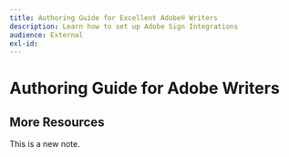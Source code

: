 ```yaml
---
title: Authoring Guide for Excellent Adobe® Writers
description: Learn how to set up Adobe Sign Integrations
audience: External
exl-id: 
---
```

# Authoring Guide for Adobe Writers

## More Resources

This is a new note.
